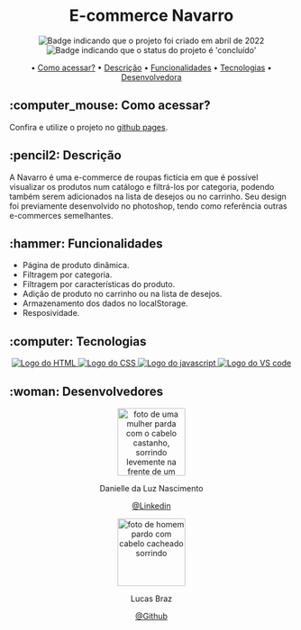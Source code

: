 <h1 align="center">E-commerce Navarro</h1>

<p align="center">
    <img alt="Badge indicando que o projeto foi criado em abril de 2022" src="https://img.shields.io/badge/Data%20de%20cria%C3%A7%C3%A3o-Abril%2F2022-blue">
    <img alt="Badge indicando que o status do projeto é 'concluído'" src="https://img.shields.io/badge/Status-Concluído-yellow">
</p>

<p align="center">
    • <a href="#Como acessar">Como acessar?</a>
    • <a href="#descricao">Descrição</a>
    • <a href="#funcionalidades">Funcionalidades</a>
    • <a href="#tecnologias">Tecnologias</a>
    • <a href="#Desenvolvedora">Desenvolvedora</a>
</p>

<h2 id="Como acessar"> :computer_mouse: Como acessar?</h2>

Confira e utilize o projeto no <a href="https://danielle-luz.github.io/E-commerce-Navarro/">github pages</a>.


<h2 id="descricao">:pencil2: Descrição</h2>
A Navarro é uma e-commerce de roupas fictícia em que é possível visualizar os produtos num catálogo e filtrá-los por categoria, podendo também serem adicionados na lista de desejos ou no carrinho. Seu design foi previamente desenvolvido no photoshop, tendo como referência outras e-commerces semelhantes.

<h2 id="funcionalidades">:hammer: Funcionalidades</h2>

- Página de produto dinâmica.
- Filtragem por categoria.
- Filtragem por características do produto.
- Adição de produto no carrinho ou na lista de desejos.
- Armazenamento dos dados no localStorage.
- Resposividade.

<h2 id="tecnologias">:computer: Tecnologias</h2>
<p align="center">
    <a href="https://www.w3.org/html/">
    <img alt="Logo do HTML" src="https://img.icons8.com/color/48/000000/html-5--v1.png">
  </a>
  <a href="https://www.w3.org/Style/CSS/Overview.en.html">
    <img alt="Logo do CSS" src="https://img.icons8.com/color/48/000000/css3.png">
  </a>
  <a href="https://www.javascript.com/">
    <img alt="Logo do javascript" src="https://img.icons8.com/color/48/000000/javascript--v1.png">
  </a>
  <a href="https://code.visualstudio.com/">
    <img alt="Logo do VS code" src="https://img.icons8.com/color/48/000000/visual-studio-code-2019.png">
  </a>
</p>

<h2 id="Desenvolvedora">:woman: Desenvolvedores</h2>

<p align="center">
  <a href="https://github.com/Danielle-Luz">
    <img width="120px" src="https://avatars.githubusercontent.com/u/99164019?v=4" alt="foto de uma mulher parda com o cabelo castanho, sorrindo levemente na frente de um fundo verde com bits">
  </a>
</p>
<p align="center">
Danielle da Luz Nascimento
</p>
<p align="center">
<a href="https://www.linkedin.com/in/danielle-da-luz-nascimento/">@Linkedin</a>
</p>

<p align="center">
  <a href="https://github.com/almeidaxz">
    <img width="120px" src="https://avatars.githubusercontent.com/u/102385486?v=4" alt="foto de homem pardo com cabelo cacheado sorrindo">
  </a>
</p>
<p align="center">
Lucas Braz
</p>
<p align="center">
<a href="https://github.com/almeidaxz">@Github</a>
</p>
